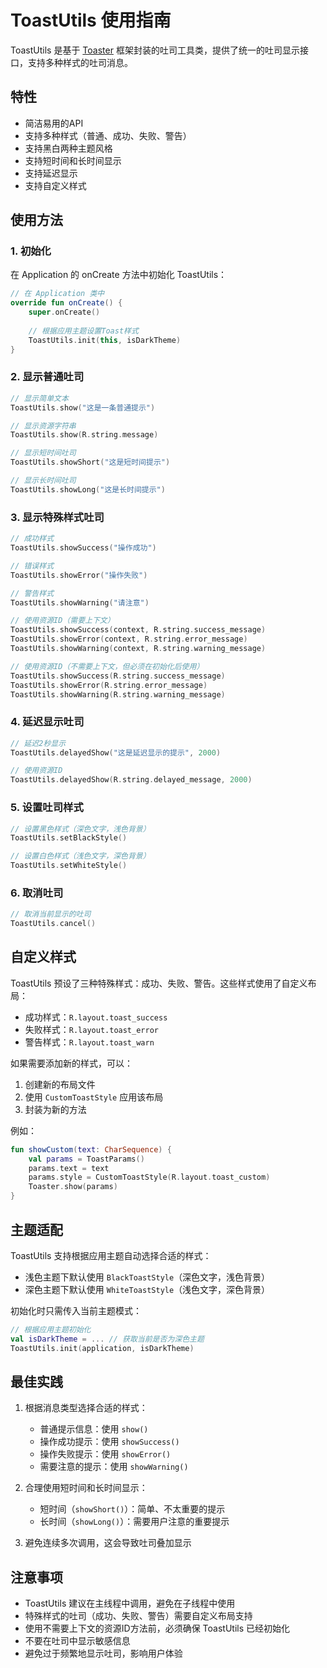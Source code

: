# ToastUtils 使用指南

ToastUtils 是基于 [Toaster](https://github.com/getActivity/Toaster) 框架封装的吐司工具类，提供了统一的吐司显示接口，支持多种样式的吐司消息。

## 特性

- 简洁易用的API
- 支持多种样式（普通、成功、失败、警告）
- 支持黑白两种主题风格
- 支持短时间和长时间显示
- 支持延迟显示
- 支持自定义样式

## 使用方法

### 1. 初始化

在 Application 的 onCreate 方法中初始化 ToastUtils：

```kotlin
// 在 Application 类中
override fun onCreate() {
    super.onCreate()
    
    // 根据应用主题设置Toast样式
    ToastUtils.init(this, isDarkTheme)
}
```

### 2. 显示普通吐司

```kotlin
// 显示简单文本
ToastUtils.show("这是一条普通提示")

// 显示资源字符串
ToastUtils.show(R.string.message)

// 显示短时间吐司
ToastUtils.showShort("这是短时间提示")

// 显示长时间吐司
ToastUtils.showLong("这是长时间提示")
```

### 3. 显示特殊样式吐司

```kotlin
// 成功样式
ToastUtils.showSuccess("操作成功")

// 错误样式
ToastUtils.showError("操作失败")

// 警告样式
ToastUtils.showWarning("请注意")

// 使用资源ID（需要上下文）
ToastUtils.showSuccess(context, R.string.success_message)
ToastUtils.showError(context, R.string.error_message)
ToastUtils.showWarning(context, R.string.warning_message)

// 使用资源ID（不需要上下文，但必须在初始化后使用）
ToastUtils.showSuccess(R.string.success_message)
ToastUtils.showError(R.string.error_message)
ToastUtils.showWarning(R.string.warning_message)
```

### 4. 延迟显示吐司

```kotlin
// 延迟2秒显示
ToastUtils.delayedShow("这是延迟显示的提示", 2000)

// 使用资源ID
ToastUtils.delayedShow(R.string.delayed_message, 2000)
```

### 5. 设置吐司样式

```kotlin
// 设置黑色样式（深色文字，浅色背景）
ToastUtils.setBlackStyle()

// 设置白色样式（浅色文字，深色背景）
ToastUtils.setWhiteStyle()
```

### 6. 取消吐司

```kotlin
// 取消当前显示的吐司
ToastUtils.cancel()
```

## 自定义样式

ToastUtils 预设了三种特殊样式：成功、失败、警告。这些样式使用了自定义布局：

- 成功样式：`R.layout.toast_success`
- 失败样式：`R.layout.toast_error`
- 警告样式：`R.layout.toast_warn`

如果需要添加新的样式，可以：

1. 创建新的布局文件
2. 使用 `CustomToastStyle` 应用该布局
3. 封装为新的方法

例如：

```kotlin
fun showCustom(text: CharSequence) {
    val params = ToastParams()
    params.text = text
    params.style = CustomToastStyle(R.layout.toast_custom)
    Toaster.show(params)
}
```

## 主题适配

ToastUtils 支持根据应用主题自动选择合适的样式：

- 浅色主题下默认使用 `BlackToastStyle`（深色文字，浅色背景）
- 深色主题下默认使用 `WhiteToastStyle`（浅色文字，深色背景）

初始化时只需传入当前主题模式：

```kotlin
// 根据应用主题初始化
val isDarkTheme = ... // 获取当前是否为深色主题
ToastUtils.init(application, isDarkTheme)
```

## 最佳实践

1. 根据消息类型选择合适的样式：
   - 普通提示信息：使用 `show()`
   - 操作成功提示：使用 `showSuccess()`
   - 操作失败提示：使用 `showError()`
   - 需要注意的提示：使用 `showWarning()`

2. 合理使用短时间和长时间显示：
   - 短时间（`showShort()`）：简单、不太重要的提示
   - 长时间（`showLong()`）：需要用户注意的重要提示

3. 避免连续多次调用，这会导致吐司叠加显示

## 注意事项

- ToastUtils 建议在主线程中调用，避免在子线程中使用
- 特殊样式的吐司（成功、失败、警告）需要自定义布局支持
- 使用不需要上下文的资源ID方法前，必须确保 ToastUtils 已经初始化
- 不要在吐司中显示敏感信息
- 避免过于频繁地显示吐司，影响用户体验 